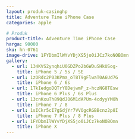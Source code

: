 ```yaml
---
layout: produk-casinghp
title: Adventure Time iPhone Case
categories: apple

# Produk
product-title: Adventure Time iPhone Case
harga: 90000
sku: hn-0761
image-drive: 1FYDbmIlWYvYDjXS5jo0iJCz7koNOBOmn
gallery:
  - url: 134KVS2ynqhiU0GDZPo2b6WDuSHkUSog-
    title: iPhone 5 / 5s / SE
  - url: 1zORdc2P03KPma_oT8T9gFlwaT0A6Ud7G
    title: iPhone 6 / 6s
  - url: 1TkIedgoDQTrY8DejwmP_z-hczNG8TEsw
    title: iPhone 6 Plus / 6s Plus
  - url: 13cnKxuTh89QdJO6M1dAPUm-4cdyyYM0h
    title: iPhone 7 / 8
  - url: 1sICkr5cI7gSdjYr7VVOgcRGBBcnz2p8I
    title: iPhone 7 Plus / 8 Plus
  - url: 1FYDbmIlWYvYDjXS5jo0iJCz7koNOBOmn
    title: iPhone X
---
```

